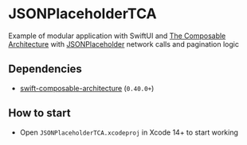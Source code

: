 # JSONPlaceholderTCA

Example of modular application with SwiftUI and [The Composable Architecture](https://github.com/pointfreeco/swift-composable-architecture) with [JSONPlaceholder](https://jsonplaceholder.typicode.com) network calls and pagination logic

## Dependencies 

- [swift-composable-architecture](https://github.com/pointfreeco/swift-composable-architecture) (`0.40.0+`)

## How to start

- Open `JSONPlaceholderTCA.xcodeproj` in Xcode 14+ to start working




